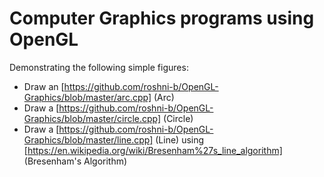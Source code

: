 # Computer Graphics programs using OpenGL

Demonstrating the following simple figures:
* Draw an [https://github.com/roshni-b/OpenGL-Graphics/blob/master/arc.cpp] (Arc)
* Draw a [https://github.com/roshni-b/OpenGL-Graphics/blob/master/circle.cpp] (Circle)
* Draw a [https://github.com/roshni-b/OpenGL-Graphics/blob/master/line.cpp] (Line) using [https://en.wikipedia.org/wiki/Bresenham%27s_line_algorithm] (Bresenham's Algorithm)
